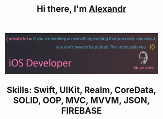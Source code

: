 <h1 align="center">Hi there, I'm <a href="https://www.linkedin.com/in/alexandr-hohon-831a6a272/" target="_blank">Alexandr</a> 
<!--<img src="https://github.com/blackcater/blackcater/raw/main/images/Hi.gif" height="32"/></h1>-->


&nbsp;&nbsp;&nbsp;[![Header](https://github.com/ASXRND/ASXRND/blob/test/header.jpg)](https://t.me/ASXXA)

Skills: Swift, UIKit, Realm, CoreData, SOLID, OOP, MVC, MVVM, JSON, FIREBASE






<!--
**ASXRND/ASXRND** is a ✨ _special_ ✨ repository because its `README.md` (this file) appears on your GitHub profile.

Here are some ideas to get you started:

- 🔭 I’m currently working on ...
- 🌱 I’m currently learning ...
- 👯 I’m looking to collaborate on ...
- 🤔 I’m looking for help with ...
- 💬 Ask me about ...
- 📫 How to reach me: ...
- 😄 Pronouns: ...
- ⚡ Fun fact: ...
-->
